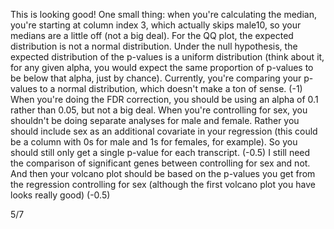 This is looking good! One small thing: when you're calculating the median, you're starting at column index 3, which actually skips male10, so your medians are a little off (not a big deal). For the QQ plot, the expected distribution is not a normal distribution. Under the null hypothesis, the expected distribution of the p-values is a uniform distribution (think about it, for any given alpha, you would expect the same proportion of p-values to be below that alpha, just by chance). Currently, you're comparing your p-values to a normal distribution, which doesn't make a ton of sense. (-1)
When you're doing the FDR correction, you should be using an alpha of 0.1 rather than 0.05, but not a big deal. When you're controlling for sex, you shouldn't be doing separate analyses for male and female. Rather you should include sex as an additional covariate in your regression (this could be a column with 0s for male and 1s for females, for example). So you should still only get a single p-value for each transcript. (-0.5) I still need the comparison of significant genes between controlling for sex and not. And then your volcano plot should be based on the p-values you get from the regression controlling for sex (although the first volcano plot you have looks really good) (-0.5)

5/7

